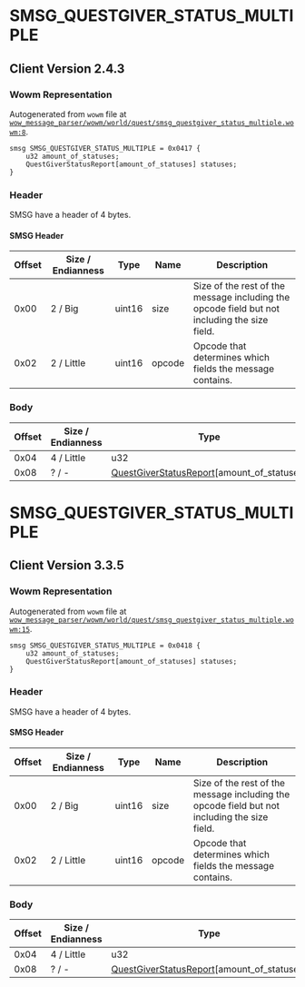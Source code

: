 # SMSG_QUESTGIVER_STATUS_MULTIPLE

## Client Version 2.4.3

### Wowm Representation

Autogenerated from `wowm` file at [`wow_message_parser/wowm/world/quest/smsg_questgiver_status_multiple.wowm:8`](https://github.com/gtker/wow_messages/tree/main/wow_message_parser/wowm/world/quest/smsg_questgiver_status_multiple.wowm#L8).
```rust,ignore
smsg SMSG_QUESTGIVER_STATUS_MULTIPLE = 0x0417 {
    u32 amount_of_statuses;
    QuestGiverStatusReport[amount_of_statuses] statuses;
}
```
### Header

SMSG have a header of 4 bytes.

#### SMSG Header

| Offset | Size / Endianness | Type   | Name   | Description |
| ------ | ----------------- | ------ | ------ | ----------- |
| 0x00   | 2 / Big           | uint16 | size   | Size of the rest of the message including the opcode field but not including the size field.|
| 0x02   | 2 / Little        | uint16 | opcode | Opcode that determines which fields the message contains.|

### Body

| Offset | Size / Endianness | Type | Name | Description | Comment |
| ------ | ----------------- | ---- | ---- | ----------- | ------- |
| 0x04 | 4 / Little | u32 | amount_of_statuses |  |  |
| 0x08 | ? / - | [QuestGiverStatusReport](questgiverstatusreport.md)[amount_of_statuses] | statuses |  |  |

# SMSG_QUESTGIVER_STATUS_MULTIPLE

## Client Version 3.3.5

### Wowm Representation

Autogenerated from `wowm` file at [`wow_message_parser/wowm/world/quest/smsg_questgiver_status_multiple.wowm:15`](https://github.com/gtker/wow_messages/tree/main/wow_message_parser/wowm/world/quest/smsg_questgiver_status_multiple.wowm#L15).
```rust,ignore
smsg SMSG_QUESTGIVER_STATUS_MULTIPLE = 0x0418 {
    u32 amount_of_statuses;
    QuestGiverStatusReport[amount_of_statuses] statuses;
}
```
### Header

SMSG have a header of 4 bytes.

#### SMSG Header

| Offset | Size / Endianness | Type   | Name   | Description |
| ------ | ----------------- | ------ | ------ | ----------- |
| 0x00   | 2 / Big           | uint16 | size   | Size of the rest of the message including the opcode field but not including the size field.|
| 0x02   | 2 / Little        | uint16 | opcode | Opcode that determines which fields the message contains.|

### Body

| Offset | Size / Endianness | Type | Name | Description | Comment |
| ------ | ----------------- | ---- | ---- | ----------- | ------- |
| 0x04 | 4 / Little | u32 | amount_of_statuses |  |  |
| 0x08 | ? / - | [QuestGiverStatusReport](questgiverstatusreport.md)[amount_of_statuses] | statuses |  |  |

